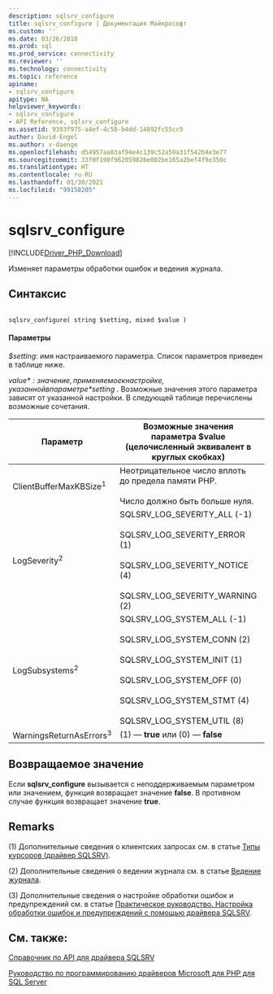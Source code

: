 ```yaml
---
description: sqlsrv_configure
title: sqlsrv_configure | Документация Майкрософт
ms.custom: ''
ms.date: 03/26/2018
ms.prod: sql
ms.prod_service: connectivity
ms.reviewer: ''
ms.technology: connectivity
ms.topic: reference
apiname:
- sqlsrv_configure
apitype: NA
helpviewer_keywords:
- sqlsrv_configure
- API Reference, sqlsrv_configure
ms.assetid: 9393f975-a4ef-4c50-b4dd-14892fc55cc9
author: David-Engel
ms.author: v-daenge
ms.openlocfilehash: d54957aa83af94e4c139c52a59a31f542b4e3e77
ms.sourcegitcommit: 33f0f190f962059826e002be165a2bef4f9e350c
ms.translationtype: HT
ms.contentlocale: ru-RU
ms.lasthandoff: 01/30/2021
ms.locfileid: "99158205"
---
```

# <a name="sqlsrv_configure"></a>sqlsrv_configure
[!INCLUDE[Driver_PHP_Download](../../includes/driver_php_download.md)]

Изменяет параметры обработки ошибок и ведения журнала.  
  
## <a name="syntax"></a>Синтаксис  
  
```  
  
sqlsrv_configure( string $setting, mixed $value )  
```  
  
#### <a name="parameters"></a>Параметры  
*$setting*: имя настраиваемого параметра. Список параметров приведен в таблице ниже.  
  
*$value*: значение, применяемое к настройке, указанной в параметре *$setting* . Возможные значения этого параметра зависят от указанной настройки. В следующей таблице перечислены возможные сочетания.  
  
|Параметр|Возможные значения параметра $value (целочисленный эквивалент в круглых скобках)|Значение по умолчанию|  
|-----------|------------------------------------------------------------------------------|-----------------|  
|ClientBufferMaxKBSize<sup>1</sup>|Неотрицательное число вплоть до предела памяти PHP.<br /><br />Число должно быть больше нуля.|10240 КБ|  
|LogSeverity<sup>2</sup>|SQLSRV_LOG_SEVERITY_ALL (-1)<br /><br />SQLSRV_LOG_SEVERITY_ERROR (1)<br /><br />SQLSRV_LOG_SEVERITY_NOTICE (4)<br /><br />SQLSRV_LOG_SEVERITY_WARNING (2)|SQLSRV_LOG_SEVERITY_ERROR (1)|  
|LogSubsystems<sup>2</sup>|SQLSRV_LOG_SYSTEM_ALL (-1)<br /><br />SQLSRV_LOG_SYSTEM_CONN (2)<br /><br />SQLSRV_LOG_SYSTEM_INIT (1)<br /><br />SQLSRV_LOG_SYSTEM_OFF (0)<br /><br />SQLSRV_LOG_SYSTEM_STMT (4)<br /><br />SQLSRV_LOG_SYSTEM_UTIL (8)|SQLSRV_LOG_SYSTEM_OFF (0)|  
|WarningsReturnAsErrors<sup>3</sup>|(1) — **true** или (0) — **false**|**true** (1)|  
  
## <a name="return-value"></a>Возвращаемое значение  
Если **sqlsrv_configure** вызывается с неподдерживаемым параметром или значением, функция возвращает значение **false**. В противном случае функция возвращает значение **true**.  
  
## <a name="remarks"></a>Remarks  
(1) Дополнительные сведения о клиентских запросах см. в статье [Типы курсоров (драйвер SQLSRV)](../../connect/php/cursor-types-sqlsrv-driver.md).  
  
(2) Дополнительные сведения о ведении журнала см. в статье [Ведение журнала](../../connect/php/logging-activity.md).  
  
(3) Дополнительные сведения о настройке обработки ошибок и предупреждений см. в статье [Практическое руководство. Настройка обработки ошибок и предупреждений с помощью драйвера SQLSRV](../../connect/php/how-to-configure-error-and-warning-handling-using-the-sqlsrv-driver.md).  
  
## <a name="see-also"></a>См. также:  
[Справочник по API для драйвера SQLSRV](../../connect/php/sqlsrv-driver-api-reference.md)

[Руководство по программированию драйверов Microsoft для PHP для SQL Server](../../connect/php/programming-guide-for-php-sql-driver.md) 
  
